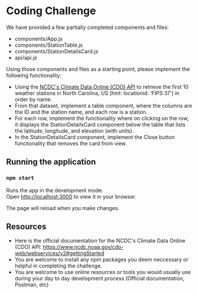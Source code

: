 # Coding Challenge

We have provided a few partially completed components and files:

- components/App.js
- components/StationTable.js
- components/StationDetailsCard.js
- api/api.js

Using those components and files as a starting point, please implement the following functionality:

- Using the [NCDC's Climate Data Online (CDO) API](https://www.ncdc.noaa.gov/cdo-web/webservices/v2#gettingStarted) to retrieve the first 10 weather stations in North Carolina, US (hint: locationid: ‘FIPS:37’) in order by name.
- From that dataset, implement a table component, where the columns are the ID and the station name, and each row is a station.
- For each row, implement the functionality where on clicking on the row, it displays the StationDetailsCard component below the table that lists the latitude, longitude, and elevation (with units).
- In the StationDetailsCard component, implement the Close button functionality that removes the card from view.

## Running the application

### `npm start`

Runs the app in the development mode.\
Open [http://localhost:3000](http://localhost:3000) to view it in your browser.

The page will reload when you make changes.

## Resources

- Here is the official documentation for the NCDC's Climate Data Online (CDO) API: https://www.ncdc.noaa.gov/cdo-web/webservices/v2#gettingStarted
- You are welcome to install any npm packages you deem neccessary or helpful in completing the challenge.
- You are welcome to use online resources or tools you would usually use during your day to day development process (Official documentation, Postman, etc)
